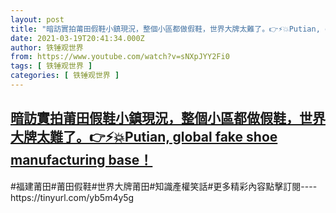 ```yaml
---
layout: post
title: "暗訪實拍莆田假鞋小鎮現況，整個小區都做假鞋，世界大牌太難了。👉⚡💥Putian, global fake shoe manufacturing base！"
date: 2021-03-19T20:41:34.000Z
author: 铁锤观世界
from: https://www.youtube.com/watch?v=sNXpJYY2Fi0
tags: [ 铁锤观世界 ]
categories: [ 铁锤观世界 ]
---
```

<!--1616186494000-->
[暗訪實拍莆田假鞋小鎮現況，整個小區都做假鞋，世界大牌太難了。👉⚡💥Putian, global fake shoe manufacturing base！](https://www.youtube.com/watch?v=sNXpJYY2Fi0)
------

<div>
#福建莆田#莆田假鞋#世界大牌莆田#知識產權笑話#更多精彩內容點擊訂閱----https://tinyurl.com/yb5m4y5g
</div>
